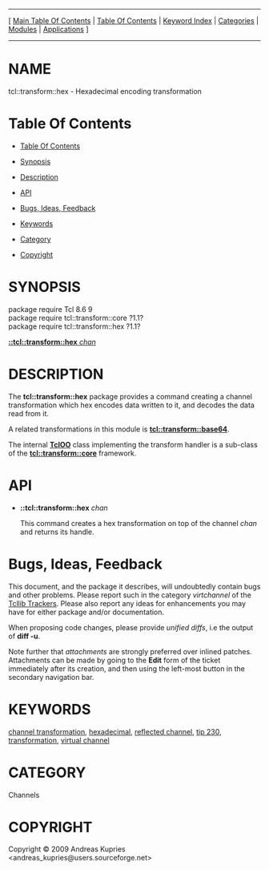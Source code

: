 
[//000000001]: # (tcl::transform::hex \- Reflected/virtual channel support)
[//000000002]: # (Generated from file 'hex\.man' by tcllib/doctools with format 'markdown')
[//000000003]: # (Copyright &copy; 2009 Andreas Kupries <andreas\_kupries@users\.sourceforge\.net>)
[//000000004]: # (tcl::transform::hex\(n\) 1\.1 tcllib "Reflected/virtual channel support")

<hr> [ <a href="../../../../toc.md">Main Table Of Contents</a> &#124; <a
href="../../../toc.md">Table Of Contents</a> &#124; <a
href="../../../../index.md">Keyword Index</a> &#124; <a
href="../../../../toc0.md">Categories</a> &#124; <a
href="../../../../toc1.md">Modules</a> &#124; <a
href="../../../../toc2.md">Applications</a> ] <hr>

# NAME

tcl::transform::hex \- Hexadecimal encoding transformation

# <a name='toc'></a>Table Of Contents

  - [Table Of Contents](#toc)

  - [Synopsis](#synopsis)

  - [Description](#section1)

  - [API](#section2)

  - [Bugs, Ideas, Feedback](#section3)

  - [Keywords](#keywords)

  - [Category](#category)

  - [Copyright](#copyright)

# <a name='synopsis'></a>SYNOPSIS

package require Tcl 8\.6 9  
package require tcl::transform::core ?1\.1?  
package require tcl::transform::hex ?1\.1?  

[__::tcl::transform::hex__ *chan*](#1)  

# <a name='description'></a>DESCRIPTION

The __tcl::transform::hex__ package provides a command creating a channel
transformation which hex encodes data written to it, and decodes the data read
from it\.

A related transformations in this module is
__[tcl::transform::base64](vt\_base64\.md)__\.

The internal __[TclOO](\.\./\.\./\.\./\.\./index\.md\#tcloo)__ class implementing
the transform handler is a sub\-class of the
__[tcl::transform::core](\.\./virtchannel\_core/transformcore\.md)__
framework\.

# <a name='section2'></a>API

  - <a name='1'></a>__::tcl::transform::hex__ *chan*

    This command creates a hex transformation on top of the channel *chan* and
    returns its handle\.

# <a name='section3'></a>Bugs, Ideas, Feedback

This document, and the package it describes, will undoubtedly contain bugs and
other problems\. Please report such in the category *virtchannel* of the
[Tcllib Trackers](http://core\.tcl\.tk/tcllib/reportlist)\. Please also report
any ideas for enhancements you may have for either package and/or documentation\.

When proposing code changes, please provide *unified diffs*, i\.e the output of
__diff \-u__\.

Note further that *attachments* are strongly preferred over inlined patches\.
Attachments can be made by going to the __Edit__ form of the ticket
immediately after its creation, and then using the left\-most button in the
secondary navigation bar\.

# <a name='keywords'></a>KEYWORDS

[channel transformation](\.\./\.\./\.\./\.\./index\.md\#channel\_transformation),
[hexadecimal](\.\./\.\./\.\./\.\./index\.md\#hexadecimal), [reflected
channel](\.\./\.\./\.\./\.\./index\.md\#reflected\_channel), [tip
230](\.\./\.\./\.\./\.\./index\.md\#tip\_230),
[transformation](\.\./\.\./\.\./\.\./index\.md\#transformation), [virtual
channel](\.\./\.\./\.\./\.\./index\.md\#virtual\_channel)

# <a name='category'></a>CATEGORY

Channels

# <a name='copyright'></a>COPYRIGHT

Copyright &copy; 2009 Andreas Kupries <andreas\_kupries@users\.sourceforge\.net>
